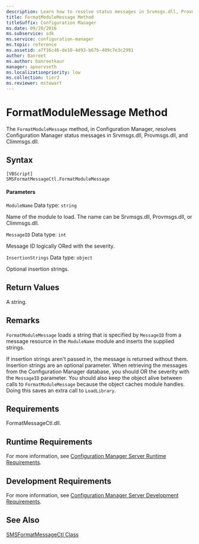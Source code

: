 ```yaml
---
description: Learn how to resolve status messages in Srvmsgs.dll, Provmsgs.dd, and Climmsgs.dll using FormatModuleMessage method.
title: FormatModuleMessage Method
titleSuffix: Configuration Manager
ms.date: 09/20/2016
ms.subservice: sdk
ms.service: configuration-manager
ms.topic: reference
ms.assetid: a7f16c46-de10-4d93-b67b-409c7e3c2991
author: Banreet
ms.author: banreetkaur
manager: apoorvseth
ms.localizationpriority: low
ms.collection: tier3
ms.reviewer: mstewart
---
```

# FormatModuleMessage Method
The `FormatModuleMessage` method, in Configuration Manager, resolves Configuration Manager status messages in Srvmsgs.dll, Provmsgs.dll, and Climmsgs.dll.

## Syntax

```
[VBScript]
SMSFormatMessageCtl.FormatModuleMessage
```

#### Parameters
 `ModuleName`
 Data type: `string`

 Name of the module to load. The name can be Srvmsgs.dll, Provmsgs.dll, or Climmsgs.dll.

 `MessageID`
 Data type: `int`

 Message ID logically ORed with the severity.

 `InsertionStrings`
 Data type: `object`

 Optional insertion strings.

## Return Values
 A string.

## Remarks
 `FormatModuleMessage` loads a string that is specified by `MessageID` from a message resource in the `ModuleName` module and inserts the supplied strings.

 If insertion strings aren't passed in, the message is returned without them. Insertion strings are an optional parameter. When retrieving the messages from the Configuration Manager database, you should OR the severity with the `MessageID` parameter. You should also keep the object alive between calls to `FormatModuleMessage` because the object caches module handles. Doing this saves an extra call to `LoadLibrary`.

## Requirements
 FormatMessageCtl.dll.

## Runtime Requirements
 For more information, see [Configuration Manager Server Runtime Requirements](../../../../../develop/core/reqs/server-runtime-requirements.md).

## Development Requirements
 For more information, see [Configuration Manager Server Development Requirements](../../../../../develop/core/reqs/server-development-requirements.md).

## See Also
 [SMSFormatMessageCtl Class](../../../../../develop/reference/core/servers/manage/smsformatmessagectl-class.md)
